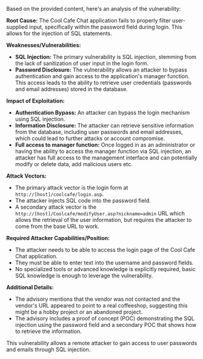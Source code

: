 Based on the provided content, here's an analysis of the vulnerability:

**Root Cause:** The Cool Cafe Chat application fails to properly filter user-supplied input, specifically within the password field during login. This allows for the injection of SQL statements.

**Weaknesses/Vulnerabilities:**
*   **SQL Injection:** The primary vulnerability is SQL injection, stemming from the lack of sanitization of user input in the login form.
*   **Password Disclosure:** The vulnerability allows an attacker to bypass authentication and gain access to the application's manager function. This access leads to the ability to retrieve user credentials (passwords and email addresses) stored in the database.

**Impact of Exploitation:**
*   **Authentication Bypass:** An attacker can bypass the login mechanism using SQL injection.
*   **Information Disclosure:** The attacker can retrieve sensitive information from the database, including user passwords and email addresses, which could lead to further attacks or account compromise.
*   **Full access to manager function:** Once logged in as an administrator or having the ability to access the manager function via SQL injection, an attacker has full access to the management interface and can potentially modify or delete data, add malicious users etc.

**Attack Vectors:**
*   The primary attack vector is the login form at `http://[host]/coolcafe/login.asp`.
*   The attacker injects SQL code into the password field.
*   A secondary attack vector is the `http://[host]/Coolcafe/modifyUser.asp?nickname=admin` URL which allows the retrieval of the user information, but requires the attacker to come from the base URL to work.

**Required Attacker Capabilities/Position:**
*   The attacker needs to be able to access the login page of the Cool Cafe Chat application.
*   They must be able to enter text into the username and password fields.
*   No specialized tools or advanced knowledge is explicitly required, basic SQL knowledge is enough to leverage the vulnerability.

**Additional Details:**
* The advisory mentions that the vendor was not contacted and the vendor's URL appeared to point to a real coffeeshop, suggesting this might be a hobby project or an abandoned project.
* The advisory includes a proof of concept (POC) demonstrating the SQL injection using the password field and a secondary POC that shows how to retrieve the information.

This vulnerability allows a remote attacker to gain access to user passwords and emails through SQL injection.